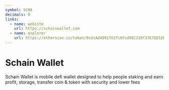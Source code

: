 ```yaml
---
symbol: SCHA
decimals: 0
links:
  - name: website
    url: https://schainwallet.com
  - name: explorer
    url: https://etherscan.io/token/0x2cAd4991f62fc6Fcd8EC219f37E7DE52B688B75A
---
```


# Schain Wallet

Schain Wallet is mobile defi wallet designed to help people staking and earn profit, storage, transfer coin & token with security and lower fees
